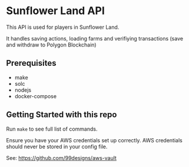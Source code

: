 # Sunflower Land API

This API is used for players in Sunflower Land.

It handles saving actions, loading farms and verifiying transactions (save and withdraw to Polygon Blockchain)

## Prerequisites

* make
* solc
* nodejs
* docker-compose

## Getting Started with this repo

Run `make` to see full list of commands.

Ensure you have your AWS credentials set up correctly. AWS credentials should never be stored in your config file.

See: https://github.com/99designs/aws-vault

